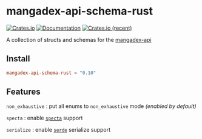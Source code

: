 # mangadex-api-schema-rust

[![Crates.io][crates-badge]][crates-url]
[![Documentation][docs-badge]][docs-url]
[![Crates.io (recent)](https://img.shields.io/crates/dr/mangadex-api-schema-rust)][crates-url]

[crates-badge]: https://img.shields.io/crates/v/mangadex-api-schema-rust.svg
[crates-url]: https://crates.io/crates/mangadex-api-schema-rust
[docs-badge]: https://img.shields.io/docsrs/mangadex-api-schema-rust.svg
[docs-url]: https://docs.rs/mangadex-api-schema-rust

A collection of structs and schemas for the [mangadex-api](https://github.com/tonymushah/mangadex-api)

## Install

```toml
mangadex-api-schema-rust = "0.10"
```

## Features

`non_exhaustive` : put all enums to `non_exhaustive` mode _(enabled by default)_

`specta` : enable [`specta`](https://github.com/oscartbeaumont/specta) support

`serialize` : enable [`serde`](https://serde.rs/) serialize support
